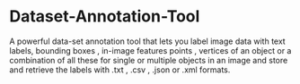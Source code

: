 # Dataset-Annotation-Tool
A powerful data-set annotation tool that lets you label image data with text labels, bounding boxes , in-image features points , vertices of an object or a combination of all these for single or multiple objects in an image and store and retrieve the labels with .txt , .csv , .json or .xml formats.

